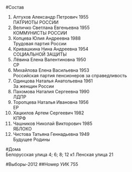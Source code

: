 #Состав
1. Алтухов Александр Петрович 1955   
    ПАТРИОТЫ РОССИИ
2. Величко Светлана Евгеньевна 1955   
    КОММУНИСТЫ РОССИИ
3. Копцева Юлия Андреевна 1988   
    Трудовая партия России
4. Кривашкина Нина Андреевна 1954   
    СОЦИАЛЬНОЙ ЗАЩИТЫ
5. Лёвина Елена Валентиновна 1950   
    СР
6. Михайлова Елена Васильевна 1953   
    Российская партия пенсионеров за справедливость
7. Одинцова Наталья Анатольевна 1961   
    За женщин России
8. Пахомова Наталия Сергеевна 1990   
    ЛДПР
9. Торопцева Наталья Ивановна 1956   
    ЕР
10. Хацкилов Артем Сергеевич 1982   
    КПРФ
11. Чашников Николай Викторович 1985   
    ЯБЛОКО
12. Чистова Татьяна Геннадьевна 1949   
    Будущее Родины

#Дома  
Белорусская улица 4; 6; 8; 12 к1 Ленская улица 21

#Выборы-2012
##Номер УИК
755
